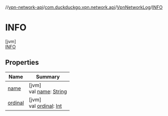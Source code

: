 //[vpn-network-api](../../../../index.md)/[com.duckduckgo.vpn.network.api](../../index.md)/[VpnNetworkLog](../index.md)/[INFO](index.md)

# INFO

[jvm]\
[INFO](index.md)

## Properties

| Name | Summary |
|---|---|
| [name](../-v-e-r-b-o-s-e/index.md#-372974862%2FProperties%2F-547567681) | [jvm]<br>val [name](../-v-e-r-b-o-s-e/index.md#-372974862%2FProperties%2F-547567681): [String](https://kotlinlang.org/api/latest/jvm/stdlib/kotlin/-string/index.html) |
| [ordinal](../-v-e-r-b-o-s-e/index.md#-739389684%2FProperties%2F-547567681) | [jvm]<br>val [ordinal](../-v-e-r-b-o-s-e/index.md#-739389684%2FProperties%2F-547567681): [Int](https://kotlinlang.org/api/latest/jvm/stdlib/kotlin/-int/index.html) |
